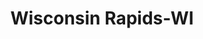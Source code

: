 ---
title: Wisconsin Rapids-WI
slug: wisconsin-rapids-wi
f_state:
- cms/state/wisconsin.md
f_locations:
- cms/payday-loan/cash-today-8801.md
- cms/payday-loan/check-go-10128.md
- cms/payday-loan/check-cash-llc-10154.md
- cms/payday-loan/check-advance-10381.md
- cms/payday-loan/check-and-cash-10468.md
- cms/payday-loan/check-into-cash-12936.md
- cms/payday-loan/check-into-cash-12938.md
- cms/payday-loan/check-into-cash-12939.md
- cms/payday-loan/check-into-cash-12940.md
- cms/payday-loan/check-into-cash-wisconsin-llc-13736.md
- cms/payday-loan/pay-day-loan-store-wisc-inc-23556.md
- cms/payday-loan/valued-services-llc-28521.md
updated-on: '2024-05-30T13:41:28.615Z'
created-on: '2024-05-30T13:41:28.615Z'
published-on: '2024-05-30T13:54:32.469Z'
f_city: Wisconsin Rapids
layout: '[city].html'
tags: city
---